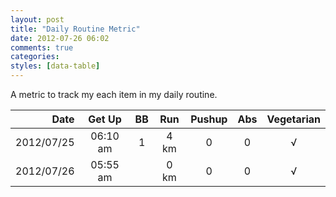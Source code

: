 ```yaml
---
layout: post
title: "Daily Routine Metric"
date: 2012-07-26 06:02
comments: true
categories: 
styles: [data-table]
---
```


A metric to track my each item in my daily routine.

Date       |  Get Up  |  BB |  Run | Pushup | Abs | Vegetarian
----------:|:--------:|:---:|:----:|:------:|:---:|:----------:
2012/07/25 | 06:10 am |  1  | 4 km |    0   |  0  | √
2012/07/26 | 05:55 am |     | 0 km |    0   |  0  | √
